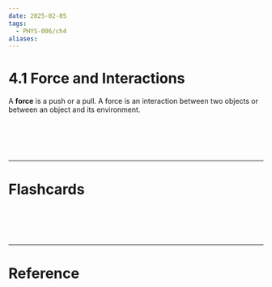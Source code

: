 ```yaml
---
date: 2025-02-05
tags:
  - PHYS-006/ch4
aliases:
---
```

# 4.1 Force and Interactions
A **force** is a push or a pull. A force is an interaction between two objects or between an object and its environment.

# ‌
---
# Flashcards


# ‌
---
# Reference
